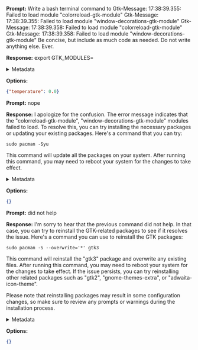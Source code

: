 **Prompt:**
Write a bash terminal command to Gtk-Message: 17:38:39.355: Failed to load module "colorreload-gtk-module"
Gtk-Message: 17:38:39.355: Failed to load module "window-decorations-gtk-module"
Gtk-Message: 17:38:39.358: Failed to load module "colorreload-gtk-module"
Gtk-Message: 17:38:39.358: Failed to load module "window-decorations-gtk-module"
Be concise, but include as much code as needed. Do not write anything else. Ever.


**Response:**
export GTK_MODULES=

<details><summary>Metadata</summary>

- Duration: 1557 ms
- Datetime: 2023-10-18T17:39:33.171666
- Model: gpt-3.5-turbo-0613

</details>

**Options:**
```json
{"temperature": 0.0}
```

**Prompt:**
nope

**Response:**
I apologize for the confusion. The error message indicates that the "colorreload-gtk-module", "window-decorations-gtk-module" modules failed to load. To resolve this, you can try installing the necessary packages or updating your existing packages. Here's a command that you can try:

```
sudo pacman -Syu
```

This command will update all the packages on your system. After running this command, you may need to reboot your system for the changes to take effect.

<details><summary>Metadata</summary>

- Duration: 9259 ms
- Datetime: 2023-10-18T17:39:48.945615
- Model: gpt-3.5-turbo-0613

</details>

**Options:**
```json
{}
```

**Prompt:**
did not help

**Response:**
I'm sorry to hear that the previous command did not help. In that case, you can try to reinstall the GTK-related packages to see if it resolves the issue. Here's a command you can use to reinstall the GTK packages:

```
sudo pacman -S --overwrite='*' gtk3
```

This command will reinstall the "gtk3" package and overwrite any existing files. After running this command, you may need to reboot your system for the changes to take effect. If the issue persists, you can try reinstalling other related packages such as "gtk2", "gnome-themes-extra", or "adwaita-icon-theme".

Please note that reinstalling packages may result in some configuration changes, so make sure to review any prompts or warnings during the installation process.

<details><summary>Metadata</summary>

- Duration: 14020 ms
- Datetime: 2023-10-18T17:40:09.578696
- Model: gpt-3.5-turbo-0613

</details>

**Options:**
```json
{}
```


